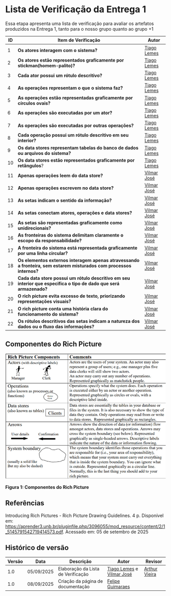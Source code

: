 # Lista de Verificação da Entrega 1

Essa etapa apresenta uma lista de verificação para avaliar os artefatos produzidos na Entrega 1, tanto para o nosso grupo quanto ao grupo +1 

| ID | Item de Verificação | Autor | 
| ---- | ----- | ----- |  
| 1 | **Os atores interagem com o sistema?** | [Tiago Lemes](https://github.com/TiagoTeixeira-2005) |  
| 2 | **Os atores estão representados graficamente por stickman(homem-palito)?** | [Tiago Lemes](https://github.com/TiagoTeixeira-2005) |
| 3 | **Cada ator possui um rótulo descritivo?** | [Tiago Lemes](https://github.com/TiagoTeixeira-2005) |
| 4 | **As operações representam o que o sistema faz?** | [Tiago Lemes](https://github.com/TiagoTeixeira-2005) |
| 5 | **As operações estão representadas graficamente por círculos ovais?** | [Tiago Lemes](https://github.com/TiagoTeixeira-2005) |
| 6 | **As operações são executadas por um ator?** | [Tiago Lemes](https://github.com/TiagoTeixeira-2005) |
| 7 | **As operações são executadas por outras operações?** | [Tiago Lemes](https://github.com/TiagoTeixeira-2005) |
| 8 | **Cada operação possui um rótulo descritivo em seu interior?** | [Tiago Lemes](https://github.com/TiagoTeixeira-2005) |
| 9 | **Os data stores representam tabelas do banco de dados ou arquivos do sistema?** | [Tiago Lemes](https://github.com/TiagoTeixeira-2005) |
| 10 | **Os data stores estão representados graficamente por retângulos**? | [Tiago Lemes](https://github.com/TiagoTeixeira-2005) |
| 11 | **Apenas operações leem do data store?** | [Vilmar José](https://github.com/VilmarFagundes) |
| 12 | **Apenas operações escrevem no data store?** | [Vilmar José](https://github.com/VilmarFagundes) |
| 13 | **As setas indicam o sentido da informação?** | [Vilmar José](https://github.com/VilmarFagundes) |
| 14 | **As setas conectam atores, operações e data stores?** | [Vilmar José](https://github.com/VilmarFagundes) |
| 15 | **As setas são representadas graficamente como unidirecionais?** | [Vilmar José](https://github.com/VilmarFagundes) |
| 16 | **As fronteiras do sistema delimitam claramente o escopo da responsabilidade?**| [Vilmar José](https://github.com/VilmarFagundes) |
| 17 | **A fronteira do sistema está representada graficamente por uma linha circular?** | [Vilmar José](https://github.com/VilmarFagundes) |
| 18 | **Os elementos externos interagem apenas atravessando a fronteira, sem estarem misturados com processos internos?** | [Vilmar José](https://github.com/VilmarFagundes) |
| 19 | **Cada data store possui um rótulo descritivo em seu interior que especifica o tipo de dado que será armazenado?** | [Vilmar José](https://github.com/VilmarFagundes) |
| 20 | **O rich picture evita excesso de texto, priorizando representações visuais?** | [Vilmar José](https://github.com/VilmarFagundes) |
| 21 | **O rich picture conta uma história clara do funcionamento do sistema?** | [Vilmar José](https://github.com/VilmarFagundes) |
| 22 | **Os rótulos descritivos das setas indicam a natureza dos dados ou o fluxo das informações?** | [Vilmar José](https://github.com/VilmarFagundes) |

## Componentes do Rich Picture

![Figura 1: Componentes do Rich Picture](../imagens/ReferenciaRichPicture.png)

**Figura 1: Componentes do Rich Picture**
## Referências

Introducing Rich Pictures - Rich Picture Drawing Guidelines. 4 p. Disponível em: https://aprender3.unb.br/pluginfile.php/3096055/mod_resource/content/2/1_5145791542719414573.pdf. Acessado em: 05 de setembro de 2025

## Histórico de versão

| Versão | Data | Descrição | Autor | Revisor |
| ---- | ----- | ----- | ---- | ----- | 
| 1.0 | 05/09/2025 | Elaboração da Lista de Verificação | [Tiago Lemes](https://github.com/TiagoTeixeira-2005) e [Vilmar José](https://github.com/VilmarFagundes) | [Arthur Vieira](https://github.com/arthurhvieira1) |
| 1.0 | 08/09/2025 | Criação da página de documentação | [Felipe Guimaraes](https://github.com/felipegf1) |  |